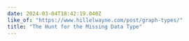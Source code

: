 ```yaml
---
date: 2024-03-04T18:42:19.040Z
like_of: "https://www.hillelwayne.com/post/graph-types/"
title: "The Hunt for the Missing Data Type"
---
```

